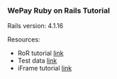 ### WePay Ruby on Rails Tutorial

Rails version: 4.1.16

Resources:

 - RoR tutorial [link](https://developer.wepay.com/docs/sdks/ruby-on-rails-tutorial)
 - Test data [link](https://developer.wepay.com/docs/articles/testing)
 - iFrame tutorial [link](https://developer.wepay.com/docs/process-payments/embedded-checkout)

